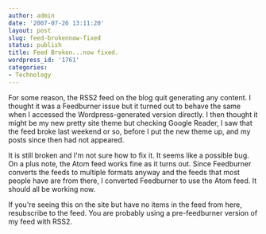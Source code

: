 ```yaml
---
author: admin
date: '2007-07-26 13:11:20'
layout: post
slug: feed-brokennow-fixed
status: publish
title: Feed Broken...now fixed.
wordpress_id: '1761'
categories:
- Technology
---
```

For some reason, the RSS2 feed on the blog quit generating any content. I thought it was a Feedburner issue but it turned out to behave the same when I accessed the Wordpress-generated version directly. I then thought it might be my new pretty site theme but checking Google Reader, I saw that the feed broke last weekend or so, before I put the new theme up, and my posts since then had not appeared.

It is still broken and I'm not sure how to fix it. It seems like a possible bug. On a plus note, the Atom feed works fine as it turns out. Since Feedburner converts the feeds to multiple formats anyway and the feeds that most people have are from there, I converted Feedburner to use the Atom feed. It should all be working now.

If you're seeing this on the site but have no items in the feed from here, resubscribe to the feed. You are probably using a pre-feedburner version of my feed with RSS2.
